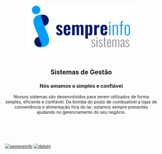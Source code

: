 <p align="center">
  <a href="https://github.com/sempreinfo/sempreinfo/blob/main/logotipo.png">
    <img alt="Sempreinfo" height="150" src="https://github.com/sempreinfo/sempreinfo/blob/main/logotipo.png">
  </a>  
</p><br>

<div align="center">
  <div>
    <div>
      <h2>Sistemas de Gestão</h2>
      <h3>Nós amamos o simples e confiável</h3>
      <p>Nossos sistemas são desenvolvidos para serem utilizados de forma simples, eficiente e confiável. Da bomba do posto de combustível a lojas de conveniência e alimentação fora do lar, estamos sempre presentes ajudando no gerenciamento do seu negócio.</p>
    </div>
  </div>
</div>
<br></br>
<br></br>

[![sempreinfo](https://img.shields.io/website?label=sempreinfo.com.br&style=for-the-badge&url=https://www.sempreinfo.com.br/)](https://www.sempreinfo.com.br)
[![delphi](https://img.shields.io/badge/Delphi_RAD_Studio-B22222?style=for-the-badge&logo=delphi&logoColor=white)](https://www.embarcadero.com)
<!--
[![sempreinfo](https://img.shields.io/website?label=sempreinfo.com.br&style=for-the-badge&url=https://www.sempreinfo.com.br/)](https://www.sempreinfo.com.br)

![Sempreinfo GitHub stats](https://github-readme-stats.vercel.app/api?username=sempreinfo&show_icons=true&hide=contribs,prs&count_private=true&theme=default#gh-light-mode-only)

<div> 
  <a href="https://www.youtube.com/channel/UC_-uuuZbY0AAt9CViNzvc-Q" target="_blank"><img src="https://img.shields.io/badge/YouTube-FF0000?style=for-the-badge&logo=youtube&logoColor=white" target="_blank"></a>
  <a href="https://instagram.com/rafaballerini" target="_blank"><img src="https://img.shields.io/badge/-Instagram-%23E4405F?style=for-the-badge&logo=instagram&logoColor=white" target="_blank"></a>
 	<a href="https://www.twitch.tv/rafaballerinii" target="_blank"><img src="https://img.shields.io/badge/Twitch-9146FF?style=for-the-badge&logo=twitch&logoColor=white" target="_blank"></a>
 <a href="https://discord.gg/wagxzStdcR" target="_blank"><img src="https://img.shields.io/badge/Discord-7289DA?style=for-the-badge&logo=discord&logoColor=white" target="_blank"></a> 
  <a href = "mailto:contatorafaballerini@gmail.com"><img src="https://img.shields.io/badge/-Gmail-%23333?style=for-the-badge&logo=gmail&logoColor=white" target="_blank"></a>
  <a href="https://www.linkedin.com/in/rafaella-ballerini-45875016a" target="_blank"><img src="https://img.shields.io/badge/-LinkedIn-%230077B5?style=for-the-badge&logo=linkedin&logoColor=white" target="_blank"></a> 
  
</div>
-->
